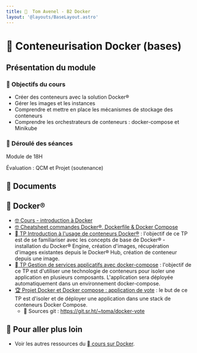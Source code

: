 ```yaml
---
title:   Tom Avenel - B2 Docker
layout: '@layouts/BaseLayout.astro'
---
```


#   Conteneurisation Docker (bases)

## Présentation du module

### 🎯 Objectifs du cours
 
- Créer des conteneurs avec la solution Docker®
- Gérer les images et les instances 
- Comprendre et mettre en place les mécanismes de stockage des conteneurs
- Comprendre les orchestrateurs de conteneurs : docker-compose et Minikube

### 📅 Déroulé des séances

Module de 18H

Évaluation : QCM et Projet (soutenance)

## 📑 Documents

##   Docker®

- [🤓 Cours - introduction à Docker](/docker/cours)
- [🤓 Cheatsheet commandes Docker®, Dockerfile & Docker Compose](/docker/cheatsheet)
- [  TP Introduction à l'usage de conteneurs Docker®](/docker/tp) : l'objectif de ce TP est de se familiariser avec les concepts de base de Docker® - installation du Docker® Engine, création d'images, récupération d'images existantes depuis le Docker® Hub, création de conteneur depuis une image.
- [  TP Gestion de services applicatifs avec docker-compose](/docker/tp-docker_compose) : l'objectif de ce TP est d'utiliser une technologie de conteneurs pour isoler une application en plusieurs composants. L'application sera déployée automatiquement dans un environnement docker-compose.
- [🏆 Projet Docker et Docker compose : application de vote](/docker/projet) : le but de ce TP est d'isoler et de déployer une application dans une stack de conteneurs Docker Compose.
  -  Sources git : <https://git.sr.ht/~toma/docker-vote>

## 🚀 Pour aller plus loin

- Voir les autres ressources du [  cours sur Docker](/docker).

